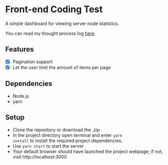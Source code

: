 # Front-end Coding Test

A simple dashboard for viewing server node statistics.

You can read my thought process log [here](THOUGHT_LOG.md).

## Features

 - [x] Pagination support
 - [x] Let the user limit the amount of items per page

## Dependencies

 - Node.js
 - yarn 

## Setup

 - Clone the repository or download the .zip
 - In the project directory open terminal and enter <code>yarn install</code> to install the required project dependencies.
 - Use <code>yarn start</code> to start the server
 - Your default browser should have launched the project webpage; if not, visit http://localhost:3000